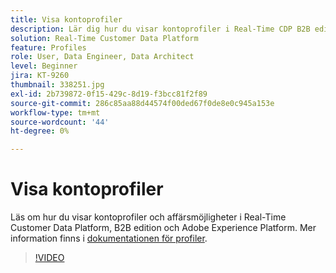 ```yaml
---
title: Visa kontoprofiler
description: Lär dig hur du visar kontoprofiler i Real-Time CDP B2B edition.
solution: Real-Time Customer Data Platform
feature: Profiles
role: User, Data Engineer, Data Architect
level: Beginner
jira: KT-9260
thumbnail: 338251.jpg
exl-id: 2b739872-0f15-429c-8d19-f3bcc81f2f89
source-git-commit: 286c85aa88d44574f00ded67f0de8e0c945a153e
workflow-type: tm+mt
source-wordcount: '44'
ht-degree: 0%

---
```


# Visa kontoprofiler

Läs om hur du visar kontoprofiler och affärsmöjligheter i Real-Time Customer Data Platform, B2B edition och Adobe Experience Platform. Mer information finns i [dokumentationen för profiler](https://experienceleague.adobe.com/docs/experience-platform/rtcdp/profile/profile-browse.html?lang=sv-SE).

>[!VIDEO](https://video.tv.adobe.com/v/338251?learn=on&enablevpops)

